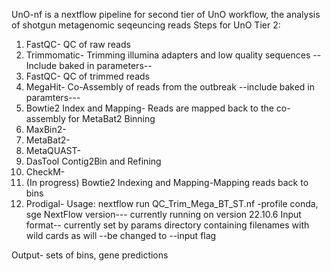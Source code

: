 UnO-nf is a nextflow pipeline for second tier of UnO workflow, the analysis of shotgun metagenomic seqeuncing reads
Steps for UnO Tier 2:
1. FastQC- QC of raw reads
2. Trimmomatic- Trimming illumina adapters and low quality sequences 
--Include baked in parameters--
3. FastQC- QC of trimmed reads 
4. MegaHit- Co-Assembly of reads from the outbreak
--include baked in paramters---
5. Bowtie2 Index and Mapping- Reads are mapped back to the co-assembly for MetaBat2 Binning
6. MaxBin2- 
7. MetaBat2-
8. MetaQUAST-
9. DasTool Contig2Bin and Refining
10. CheckM-
11. (In progress) Bowtie2 Indexing and Mapping-Mapping reads back to bins
12. Prodigal-
Usage:
nextflow run QC_Trim_Mega_BT_ST.nf -profile conda, sge
NextFlow version--- currently running on version 22.10.6
Input format-- currently set by params directory containing filenames with wild cards as will --be changed to --input flag

Output- sets of bins, gene predictions
